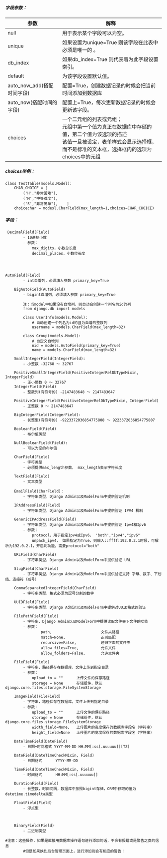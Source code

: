##### 字段参数：

| 参数                       | 解释                                                         |
| -------------------------- | ------------------------------------------------------------ |
| null                       | 用于表示某个字段可以为空。                                   |
| unique                     | 如果设置为unique=True 则该字段在此表中必须是唯一的 。        |
| db_index                   | 如果db_index=True 则代表着为此字段设置索引。                 |
| default                    | 为该字段设置默认值。                                         |
| auto_now_add(搭配时间字段) | 配置=True，创建数据记录的时候会把当前时间添加到数据库        |
| auto_now(搭配时间的字段)   | 配置上=True，每次更新数据记录的时候会更新该字段。            |
| choices                    | 一个二元组的列表或元组；<br/>元组中第一个值为真正在数据库中存储的值，第二个值为该选项的描述<br/>该值一旦被设定，表单样式会显示选择框，而不是标准的文本框，选择框内的选项为choices中的元组 |

##### choices举例：

```
class TestTable(models.Model):    
	CHAR_CHOICE = [        
		('H',"非常苦难"),        
		('M',"中等难度"),        
		('S',"非常简单"),    ]    
	choicechar = modesl.CharField(max_length=1,choices=CHAR_CHOICE)
```





##### 字段：

```
 DecimalField(Field)
        - 10进制小数
        - 参数：
            max_digits，小数总长度
            decimal_places，小数位长度




AutoField(Field)
        - int自增列，必须填入参数 primary_key=True
 
    BigAutoField(AutoField)
        - bigint自增列，必须填入参数 primary_key=True
 
        注：当model中如果没有自增列，则自动会创建一个列名为id的列
        from django.db import models
 
        class UserInfo(models.Model):
            # 自动创建一个列名为id的且为自增的整数列
            username = models.CharField(max_length=32)
 
        class Group(models.Model):
            # 自定义自增列
            nid = models.AutoField(primary_key=True)
            name = models.CharField(max_length=32)
 
    SmallIntegerField(IntegerField):
        - 小整数 -32768 ～ 32767
 
    PositiveSmallIntegerField(PositiveIntegerRelDbTypeMixin, IntegerField)
        - 正小整数 0 ～ 32767
    IntegerField(Field)
        - 整数列(有符号的) -2147483648 ～ 2147483647
 
    PositiveIntegerField(PositiveIntegerRelDbTypeMixin, IntegerField)
        - 正整数 0 ～ 2147483647
 
    BigIntegerField(IntegerField):
        - 长整型(有符号的) -9223372036854775808 ～ 9223372036854775807
 
    BooleanField(Field)
        - 布尔值类型
 
    NullBooleanField(Field):
        - 可以为空的布尔值
 
    CharField(Field)
        - 字符类型
        - 必须提供max_length参数， max_length表示字符长度
 
    TextField(Field)
        - 文本类型
 
    EmailField(CharField)：
        - 字符串类型，Django Admin以及ModelForm中提供验证机制
 
    IPAddressField(Field)
        - 字符串类型，Django Admin以及ModelForm中提供验证 IPV4 机制
 
    GenericIPAddressField(Field)
        - 字符串类型，Django Admin以及ModelForm中提供验证 Ipv4和Ipv6
        - 参数：
            protocol，用于指定Ipv4或Ipv6， 'both',"ipv4","ipv6"
            unpack_ipv4， 如果指定为True，则输入::ffff:192.0.2.1时候，可解析为192.0.2.1，开启刺功能，需要protocol="both"
 
    URLField(CharField)
        - 字符串类型，Django Admin以及ModelForm中提供验证 URL
 
    SlugField(CharField)
        - 字符串类型，Django Admin以及ModelForm中提供验证支持 字母、数字、下划线、连接符（减号）
 
    CommaSeparatedIntegerField(CharField)
        - 字符串类型，格式必须为逗号分割的数字
 
    UUIDField(Field)
        - 字符串类型，Django Admin以及ModelForm中提供对UUID格式的验证
 
    FilePathField(Field)
        - 字符串，Django Admin以及ModelForm中提供读取文件夹下文件的功能
        - 参数：
                path,                      文件夹路径
                match=None,                正则匹配
                recursive=False,           递归下面的文件夹
                allow_files=True,          允许文件
                allow_folders=False,       允许文件夹
 
    FileField(Field)
        - 字符串，路径保存在数据库，文件上传到指定目录
        - 参数：
            upload_to = ""      上传文件的保存路径
            storage = None      存储组件，默认django.core.files.storage.FileSystemStorage
 
    ImageField(FileField)
        - 字符串，路径保存在数据库，文件上传到指定目录
        - 参数：
            upload_to = ""      上传文件的保存路径
            storage = None      存储组件，默认django.core.files.storage.FileSystemStorage
            width_field=None,   上传图片的高度保存的数据库字段名（字符串）
            height_field=None   上传图片的宽度保存的数据库字段名（字符串）
 
    DateTimeField(DateField)
        - 日期+时间格式 YYYY-MM-DD HH:MM[:ss[.uuuuuu]][TZ]
 
    DateField(DateTimeCheckMixin, Field)
        - 日期格式      YYYY-MM-DD
 
    TimeField(DateTimeCheckMixin, Field)
        - 时间格式      HH:MM[:ss[.uuuuuu]]
 
    DurationField(Field)
        - 长整数，时间间隔，数据库中按照bigint存储，ORM中获取的值为datetime.timedelta类型
 
    FloatField(Field)
        - 浮点型
 
   
 
    BinaryField(Field)
        - 二进制类型
 
#注意：这些操作，如果是直接用数据库操作语句进行添加的话，不会有报错或是警告之类的信息
        #但是如果换到后台管理页面上，进行添加则会有相应的警告！









```

